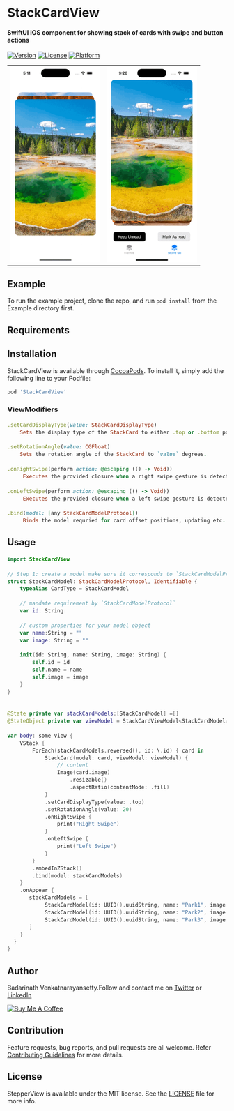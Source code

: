 # StackCardView

#### SwiftUI iOS component for showing stack of cards with swipe and button actions

[![Version](https://img.shields.io/cocoapods/v/StackCardView.svg?style=flat)](https://cocoapods.org/pods/StackCardView)
[![License](https://img.shields.io/cocoapods/l/StackCardView.svg?style=flat)](https://cocoapods.org/pods/StackCardView)
[![Platform](https://img.shields.io/cocoapods/p/StackCardView.svg?style=flat)](https://cocoapods.org/pods/StackCardView)


<table>
 <tr>
    <td><img src="https://raw.githubusercontent.com/badrinathvm/StackCardView/master/images/StackCardView.gif" height="450" alt="StackCardView"/></td>
    <td><img src="https://raw.githubusercontent.com/badrinathvm/StackCardView/master/images/StackCardWithButtons.gif" height="450" alt="StackCardViewWithButtons"/></td>
 </tr>
</table>


</p>

## Example

To run the example project, clone the repo, and run `pod install` from the Example directory first.

## Requirements

## Installation

StackCardView is available through [CocoaPods](https://cocoapods.org). To install
it, simply add the following line to your Podfile:

```ruby
pod 'StackCardView'
```

### ViewModifiers 

```ruby
.setCardDisplayType(value: StackCardDisplayType)
    Sets the display type of the StackCard to either .top or .bottom position.

.setRotationAngle(value: CGFloat)
    Sets the rotation angle of the StackCard to `value` degrees.

.onRightSwipe(perform action: @escaping (() -> Void))
     Executes the provided closure when a right swipe gesture is detected

.onLeftSwipe(perform action: @escaping (() -> Void))
     Executes the provided closure when a left swipe gesture is detected
     
.bind(model: [any StackCardModelProtocol])
     Binds the model requried for card offset positions, updating etc.
```

## Usage

``` swift
import StackCardView

// Step 1: create a model make sure it corresponds to `StackCardModelProtocol`
struct StackCardModel: StackCardModelProtocol, Identifiable {
    typealias CardType = StackCardModel
    
    // mandate requirement by `StackCardModelProtocol`
    var id: String
    
    // custom properties for your model object
    var name:String = ""
    var image: String = ""
    
    init(id: String, name: String, image: String) {
        self.id = id
        self.name = name
        self.image = image
    }
}


@State private var stackCardModels:[StackCardModel] =[]
@StateObject private var viewModel = StackCardViewModel<StackCardModel>()

var body: some View {
    VStack {
        ForEach(stackCardModels.reversed(), id: \.id) { card in
            StackCard(model: card, viewModel: viewModel) {
                // content 
                Image(card.image)
                    .resizable()
                    .aspectRatio(contentMode: .fill)
            }
            .setCardDisplayType(value: .top) 
            .setRotationAngle(value: 20)
            .onRightSwipe {
                print("Right Swipe")
            }
            .onLeftSwipe {
                print("Left Swipe")
            }
        }
        .embedInZStack()
        .bind(model: stackCardModels)
    }
    .onAppear {
       stackCardModels = [
            StackCardModel(id: UUID().uuidString, name: "Park1", image: "park1"),
            StackCardModel(id: UUID().uuidString, name: "Park2", image: "park2"),
            StackCardModel(id: UUID().uuidString, name: "Park3", image: "park3")
       ]
    }
  }
}
```

## Author

Badarinath Venkatnarayansetty.Follow and contact me on <a href="https://twitter.com/badrivm">Twitter</a> or <a href="https://www.linkedin.com/in/badarinath-venkatnarayansetty-abb79146/">LinkedIn</a>

<a href="https://www.buymeacoffee.com/badrinathvm" target="_blank"><img src="https://img.buymeacoffee.com/button-api/?username=badrinathvm&button_colour=FFDD00&font_colour=000000&font_family=Cookie&outline_colour=000000&coffee_colour=FFDD00" alt="Buy Me A Coffee" style="height: 51px !important;width: 200px !important;" ></a>


## Contribution

Feature requests, bug reports, and pull requests are all welcome. Refer <a href="https://github.com/badrinathvm/StackCardView/blob/master/CONTRIBUTING.md">Contributing Guidelines</a> for more details.

## License

StepperView is available under the MIT license. See the [LICENSE](https://github.com/badrinathvm/StackCardView/blob/master/LICENSE) file for more info.
